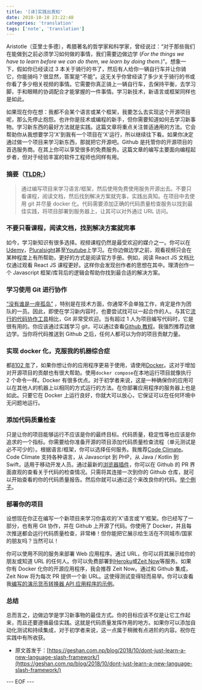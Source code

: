 ```yaml
---
title: '[译]实践出真知'
date: 2018-10-10 23:22:48
categories: 'translation'
tags: ['note', 'translation']
---
```


Aristotle（亚里士多德），希腊著名的哲学家和科学家，曾经说过：“对于那些我们在能做到之前必须学习如何做的事情，我们需要边做边学 (_For the things we have to learn before we can do them, we learn by doing them._)”。想象一下，假如你已经读过 3 本关于骑行的书了，然后有人给你一辆自行车并让你骑它，你能骑吗？很显然，答案是“不能”。这无关乎你曾经读了多少关于骑行的书或你看了多少相关视频的事情。它需要你真正骑上一辆自行车，去保持平衡，去学习脚，手和眼睛的协调配合才能掌握的一件事情。学习新技术，新语言或框架同样也是如此。

如果现在你在想：我都不会某个语言或某个框架，我要怎么去实现这个开源项目呢，那么先停止抱怨。也许你是技术或编程的新手，但你需要知道如何去学习新事物。学习新东西的最好方法就是实践。这篇文章将重点关注普适通用的方法。它会帮助你从我想要学习'X'到我有一个项目在'X'运行，所以继续往下看。如果你决定通过做一个项目来学习新东西，那就把它开源吧。Github 是托管你的开源项目的首选服务商。在其上你可以享受很多的免费服务。这篇文章的编写主要面向编程起步者，但对于经验丰富的软件工程师也同样有用。

<!--more-->

### 摘要（[TLDR;](http://www.learnenglishwithwill.com/tldr-meaning-demystified/)）

> 通过编写项目来学习语言/框架，然后使用免费使用服务开源出去。不要只看课程，阅读文档，然后找到解决方案就完事，实践出真知。在项目中去使用 git 并尽量 docker 化。代码需要添加正确的代码质量检查服务以找到最佳实践，将项目部署到服务器上，让其可以对外通过 URL 访问。

### 不要只看课程，阅读文档，找到解决方案就完事

如今，学习新知识有很多选择。视频课程仍然是最受欢迎的媒介之一。你可以在[Udemy](https://www.udemy.com/)，[Pluralsight](https://www.pluralsight.com/)甚至[Youtube](https://youtube.com/)上学习。在你边做边学之前，观看视频只会在某种程度上有所帮助，更好的方式是阅读官方手册。例如，阅读 React JS 文档比仅通过观看 React JS 课程更好。这样你会发现创作者的思想在其中。理清创作一个 Javascript 框架/库背后的逻辑会帮助你找到最合适的解决方案。

### 学习使用 Git 进行协作

[“没有谁是一座孤岛”](https://www.douban.com/group/topic/32883040/) ，特别是在技术方面，你通常不会单独工作，肯定是作为团队的一员。因此，即使在学习新内容时，也要尝试找可以一起合作的人。与其它[流行的代码协作工具](https://trends.google.com/trends/explore?q=git,svn,mercurial,bazaar)相比，Git 非常受欢迎。当有超过 1 人为项目编写代码时，它是很有用的。你应该通过实践学习 git，可以通过查看[Github 教程](https://try.github.io/)。我强烈推荐边做边学。当你将代码推送到 Github 之后，任何人都可以为你的项目贡献力量。

### 实现 docker 化，克服我的机器综合症

都[8102 年](https://baike.baidu.com/item/8102%E5%B9%B4)了，如果你想让你的应用程序更易于使用，请使用[Docker](https://www.docker.com/)。这对于增加对开源项目的贡献也有很大帮助。使用`docker compose`在本地运行项目就像执行 2 个命令一样。Docker 有很多优点。对于初学者来说，这是一种确保你的应用可以在其他人的机器上以相同的方式运行的方法。在你部署应用程序的服务器上也是如此。只要它在 Docker 上运行良好，你就大可以放心，它保证可以在任何环境中无问题地运行。

### 添加代码质量检查

只是让你的项目能够运行不应该是你的最终目标。代码质量，稳定性等也应该是你追求的一个指标。你需要给你准备开源的项目添加代码质量检查流程（单元测试是必不可少的）。根据语言/框架，你可以选择任何服务。我推荐[Code Climate](https://codeclimate.com/quality/)。Code Climate 支持各种语言，从 Javascript 到 PHP，从 Java / Kotlin 到 Swift，适用于移动开发人员。通过最新的[浏览器插件](https://codeclimate.com/browser-extension/)，你可以在 Github 的 PR 界面直观的查看关于代码的检查情况。只需将其连接一次到你的 Github 仓库，就可以开始查看的你的代码质量报告。然后你就可以通过这个来改良你的代码。[举个例子](https://codeclimate.com/github/geshan/currency-api/src/exchangeRates.js/source)。

### 部署你的项目

设想现在你正在编写一个新项目来学习你喜欢的'X'语言或'Y'框架。你已经写了一部分，也有用 Git 协作，并在 Github 上开源了代码。你使用了 Docker，并且每次推送都会运行代码质量检查，非常棒！但你能把它展示给生活在不同城市/国家的朋友吗？当然可以！

你可以使用不同的服务来部署 Web 应用程序。通过 URL，你可以将其展示给你的朋友或知道 URL 的任何人。你可以免费部署到[Heroku](https://www.heroku.com/)或[Zeit Now](https://zeit.co/now)等服务。如果你有 Docker 化你的开源应用程序，我会推荐 Zeit Now。通过和 Github 集成，Zeit Now 将为每次 PR 提供一个新 URL。这使得测试变得轻而易举。你可以查看我[编写的演示货币转换器 API 应用程序的示例](https://github.com/geshan/currency-api/pull/9)。

### 总结

总而言之，边做边学是学习新事物的最佳方式。你的目标应该不仅是让它工作起来，而且还要遵循最佳实践。这就是代码质量发挥作用的地方。如果你可以添加自动化测试和持续集成，对于初学者来说，这一点属于稍微有点进阶的内容。祝你在实践中有所收获。

- 原文首发于：[https://geshan.com.np/blog/2018/10/dont-just-learn-a-new-language-slash-framework/](https://geshan.com.np/blog/2018/10/dont-just-learn-a-new-language-slash-framework/)

--- EOF ---
